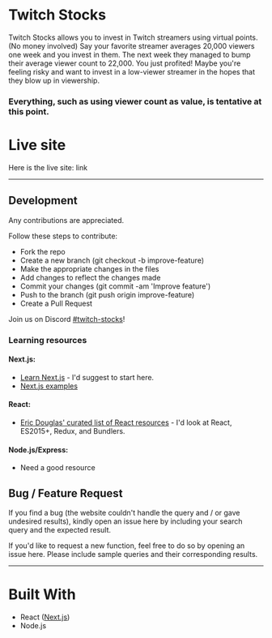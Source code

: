 # Twitch Stocks
Twitch Stocks allows you to invest in Twitch streamers using virtual points. (No money involved)
Say your favorite streamer averages 20,000 viewers one week and you invest in them.
The next week they managed to bump their average viewer count to 22,000. You just profited!
Maybe you're feeling risky and want to invest in a low-viewer streamer in the hopes that they blow up in viewership.
### Everything, such as using viewer count as value, is tentative at this point.

# Live site
Here is the live site: link

---

## Development

Any contributions are appreciated.

Follow these steps to contribute:

* Fork the repo
* Create a new branch (git checkout -b improve-feature)
* Make the appropriate changes in the files
* Add changes to reflect the changes made
* Commit your changes (git commit -am 'Improve feature')
* Push to the branch (git push origin improve-feature)
* Create a Pull Request

Join us on Discord [#twitch-stocks](https://discord.gg/TWtSNdQ "#twitch-stocks")!

### Learning resources

#### Next.js: 
* [Learn Next.js](https://learnnextjs.com/ "Learn Nextjs") - I'd suggest to start here.
* [Next.js examples](https://github.com/zeit/next.js/tree/v3-beta/examples "Next.js examples")

#### React:
* [Eric Douglas' curated list of React resources](https://github.com/ericdouglas/react-learning) - I'd look at React, ES2015+, Redux, and Bundlers.

#### Node.js/Express:
* Need a good resource

## Bug / Feature Request

If you find a bug (the website couldn't handle the query and / or gave undesired results), kindly open an issue here by including your search query and the expected result.

If you'd like to request a new function, feel free to do so by opening an issue here. Please include sample queries and their corresponding results.

---

# Built With
* React ([Next.js](https://github.com/zeit/next.js "Next.js"))
* Node.js
